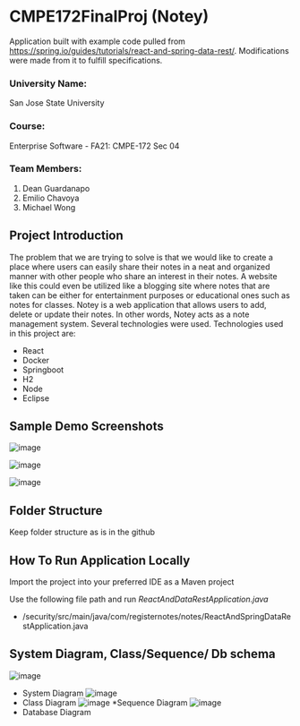 # CMPE172FinalProj (Notey)

Application built with example code pulled from https://spring.io/guides/tutorials/react-and-spring-data-rest/.
Modifications were made from it to fulfill specifications.

### University Name: 
San Jose State University
### Course:
Enterprise Software - FA21: CMPE-172 Sec 04 
### Team Members:
1. Dean Guardanapo
2. Emilio Chavoya
3. Michael Wong
## Project Introduction
The problem that we are trying to solve is that we would like to create a place where users can easily share their notes in a neat and organized manner with other people who share an interest in their notes. A website like this could even be utilized like a blogging site where notes that are taken can be either for entertainment purposes or educational ones such as notes for classes.
Notey is a web application that allows users to add, delete or update their notes. 
In other words, Notey acts as a note management system. Several technologies were used.
Technologies used in this project are:
* React
* Docker
* Springboot
* H2
* Node
* Eclipse
## Sample Demo Screenshots
![image](https://user-images.githubusercontent.com/54638283/144171298-3f6574f5-0c78-40e9-99e5-f14cf1205598.png)

![image](https://user-images.githubusercontent.com/54638283/144171419-1a5a2142-3e04-418e-9a67-62e9db479cfc.png)

![image](https://user-images.githubusercontent.com/54638283/144171450-ebe65141-f7a2-4b9e-88d4-eccea173ce79.png)

## Folder Structure
Keep folder structure as is in the github

## How To Run Application Locally
Import the project into your preferred IDE as a Maven project

Use the following file path and run *ReactAndDataRestApplication.java*
* <your-file-path-here>/security/src/main/java/com/registernotes/notes/ReactAndSpringDataRestApplication.java
## System Diagram, Class/Sequence/ Db schema 
![image](https://user-images.githubusercontent.com/54638283/144174518-8e32d9a6-533f-4294-9b0f-4a8e798ce74f.png)
* System Diagram
![image](https://user-images.githubusercontent.com/54638283/144174591-dc9d426c-06ba-412c-95c7-c0a3ff4dcc5c.png)
* Class Diagram
![image](https://user-images.githubusercontent.com/54638283/144174643-04aceb85-f7d5-4299-bb1b-f1288468e7ca.png)
*Sequence Diagram
![image](https://user-images.githubusercontent.com/54638283/144174702-5e013ab8-05cc-4f6e-b9c1-cb6791d24cd8.png)
* Database Diagram
